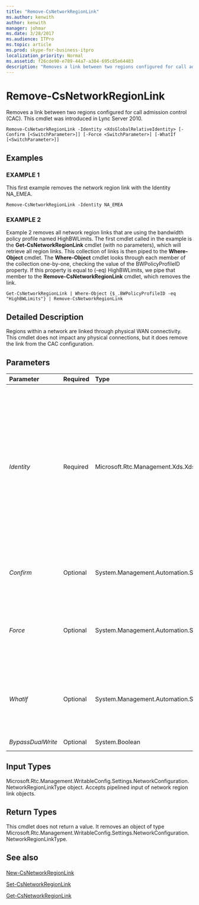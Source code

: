 ```yaml
---
title: "Remove-CsNetworkRegionLink"
ms.author: kenwith
author: kenwith
manager: johmar
ms.date: 3/28/2017
ms.audience: ITPro
ms.topic: article
ms.prod: skype-for-business-itpro
localization_priority: Normal
ms.assetid: f26cde90-e789-44a7-a304-695c85e64403
description: "Removes a link between two regions configured for call admission control (CAC). This cmdlet was introduced in Lync Server 2010."
---
```


# Remove-CsNetworkRegionLink
 
Removes a link between two regions configured for call admission control (CAC). This cmdlet was introduced in Lync Server 2010.
  
```
Remove-CsNetworkRegionLink -Identity <XdsGlobalRelativeIdentity> [-Confirm [<SwitchParameter>]] [-Force <SwitchParameter>] [-WhatIf [<SwitchParameter>]]

```

## Examples

### EXAMPLE 1

This first example removes the network region link with the Identity NA_EMEA.
  
```
Remove-CsNetworkRegionLink -Identity NA_EMEA
```

### EXAMPLE 2

Example 2 removes all network region links that are using the bandwidth policy profile named HighBWLimits. The first cmdlet called in the example is the **Get-CsNetworkRegionLink** cmdlet (with no parameters), which will retrieve all region links. This collection of links is then piped to the **Where-Object** cmdlet. The **Where-Object** cmdlet looks through each member of the collection one-by-one, checking the value of the BWPolicyProfileID property. If this property is equal to (-eq) HighBWLimits, we pipe that member to the **Remove-CsNetworkRegionLink** cmdlet, which removes the link.
  
```
Get-CsNetworkRegionLink | Where-Object {$_.BWPolicyProfileID -eq "HighBWLimits"} | Remove-CsNetworkRegionLink
```

## Detailed Description

Regions within a network are linked through physical WAN connectivity. This cmdlet does not impact any physical connections, but it does remove the link from the CAC configuration.
  
## Parameters

|**Parameter**|**Required**|**Type**|**Description**|
|:-----|:-----|:-----|:-----|
| _Identity_ <br/> |Required  <br/> |Microsoft.Rtc.Management.Xds.XdsGlobalRelativeIdentity  <br/> |The unique identifier of the network region link you want to remove. Network region links are created only at the global scope, so this identifier does not need to specify a scope. Instead, it contains a string that is a unique name that identifies that link.  <br/> |
| _Confirm_ <br/> |Optional  <br/> |System.Management.Automation.SwitchParameter  <br/> |Prompts you for confirmation before executing the command.  <br/> |
| _Force_ <br/> |Optional  <br/> |System.Management.Automation.SwitchParameter  <br/> |Suppresses any confirmation prompts that would otherwise be displayed before making changes.  <br/> |
| _WhatIf_ <br/> |Optional  <br/> |System.Management.Automation.SwitchParameter  <br/> |Describes what would happen if you executed the command without actually executing the command.  <br/> |
| _BypassDualWrite_ <br/> |Optional  <br/> |System.Boolean  <br/> |PARAMVALUE: $true | $false  <br/> |
   
## Input Types

Microsoft.Rtc.Management.WritableConfig.Settings.NetworkConfiguration.NetworkRegionLinkType object. Accepts pipelined input of network region link objects.
  
## Return Types

This cmdlet does not return a value. It removes an object of type Microsoft.Rtc.Management.WritableConfig.Settings.NetworkConfiguration.NetworkRegionLinkType.
  
## See also

#### 

[New-CsNetworkRegionLink](new-csnetworkregionlink.md)
  
[Set-CsNetworkRegionLink](set-csnetworkregionlink.md)
  
[Get-CsNetworkRegionLink](get-csnetworkregionlink.md)

